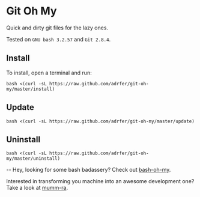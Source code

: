 # Git Oh My
Quick and dirty git files for the lazy ones.

Tested on `GNU bash 3.2.57` and `Git 2.8.4`.

## Install

To install, open a terminal and run:

    bash <(curl -sL https://raw.github.com/adrfer/git-oh-my/master/install)

## Update

    bash <(curl -sL https://raw.github.com/adrfer/git-oh-my/master/update)

## Uninstall

    bash <(curl -sL https://raw.github.com/adrfer/git-oh-my/master/uninstall)

--
Hey, looking for some bash badassery? Check out [bash-oh-my](https://github.com/adrfer/bash-oh-my).

Interested in transforming you machine into an awesome development one? Take a look at [mumm-ra](https://github.com/adrfer/mumm-ra).
